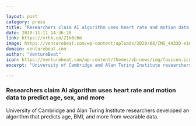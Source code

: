 ```yaml
---

layout: post
category: press
title: "Researchers claim AI algorithm uses heart rate and motion data to predict age, sex, and more"
date: 2020-11-11 14:36:28
link: https://vrhk.co/2Ik6c6m
image: https://venturebeat.com/wp-content/uploads/2020/08/IMG_4433D-e1605045130970.jpg?w=1200&strip=all
domain: venturebeat.com
author: "VentureBeat"
icon: https://venturebeat.com/wp-content/themes/vb-news/img/favicon.ico
excerpt: "University of Cambridge and Alan Turing Institute researchers developed an algorithm that predicts age, BMI, and more from wearable data."

---
```


### Researchers claim AI algorithm uses heart rate and motion data to predict age, sex, and more

University of Cambridge and Alan Turing Institute researchers developed an algorithm that predicts age, BMI, and more from wearable data.